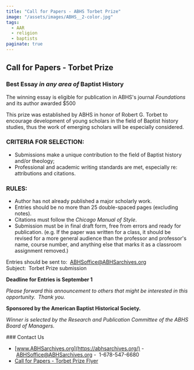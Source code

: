 ```yaml
---
title: "Call for Papers - ABHS Torbet Prize"
image: "/assets/images/ABHS__2-color.jpg"
tags:
  - AAR 
  - religion 
  - baptists
paginate: true   
---
```

## Call for Papers - Torbet Prize
### Best Essay *in any area of* Baptist History
  
The winning essay is eligible for publication in ABHS's journal *Foundations* and its author awarded $500
  
This prize was established by ABHS in honor of Robert G. Torbet to encourage development of young scholars in the field of Baptist history studies, thus the work of emerging scholars will be especially considered.
  
### **CRITERIA FOR SELECTION:**
  
-   Submissions make a unique contribution to the field of Baptist history and/or theology; 
-   Professional and academic writing standards are met, especially re:  attributions and citations. 
  
### **RULES:**
  
-   Author has not already published a major scholarly work.
-   Entries should be no more than 25 double-spaced pages (excluding notes).
-   Citations must follow the *Chicago Manual of Style*.
-   Submission must be in final draft form, free from errors and ready for publication. (e.g. If the paper was written for a class, it should be revised for a more general audience than the professor and professor's name, course number, and anything else that marks it as a classroom assignment removed.)
  
Entries should be sent to:  [ABHSoffice@ABHSarchives.org](mailto:ABHS@abhsarchives.org)\
Subject:  Torbet Prize submission
    
**Deadline for Entries is September 1**
   
*Please forward this announcement to others that might be interested in this opportunity.  Thank you.*
    
**Sponsored by the American Baptist Historical Society.**
    
*Winner is selected by the Research and Publication Committee of the ABHS Board of Managers.*
  
  
### Contact Us
  
- [www.ABHSarchives.org](https://abhsarchives.org/)
- <ABHSoffice@ABHSarchives.org>
-  1-678-547-6680 
- [Call for Papers - Torbet Prize Flyer](https://nabpr.org/pdfs/Torbet-Prize-Flyer.pdf)
